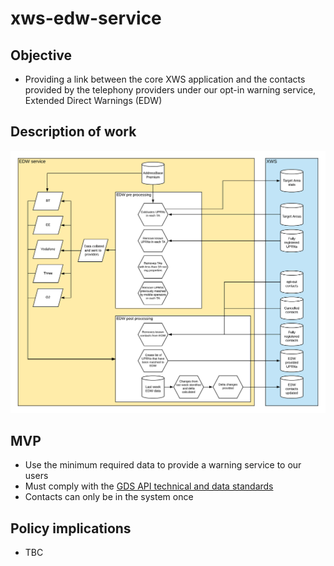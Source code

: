 # xws-edw-service

## Objective

* Providing a link between the core XWS application and the contacts provided by the telephony providers under our opt-in warning service, Extended Direct Warnings (EDW)

## Description of work

![xws-edw-services steps](https://github.com/NeXt-Warning-System/documentation/blob/master/xws-edw-service/design/EDWprocess.png)

## MVP

* Use the minimum required data to provide a warning service to our users
* Must comply with the [GDS API technical and data standards](https://www.gov.uk/guidance/gds-api-technical-and-data-standards)
* Contacts can only be in the system once

## Policy implications

* TBC